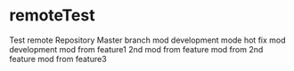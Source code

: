# remoteTest
Test remote Repository Master branch
mod development
mode hot fix
mod development
mod from feature1 
2nd mod from feature 
mod from 2nd feature
mod from feature3
